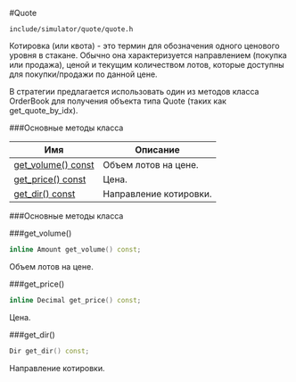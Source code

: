 #Quote

`include/simulator/quote/quote.h`


Котировка (или квота) - это термин для обозначения одного ценового уровня в стакане.
Обычно она характеризуется направлением (покупка или продажа), ценой и текущим
количеством лотов, которые доступны для покупки/продажи по данной цене.

В стратегии предлагается использовать один из методов класса OrderBook для получения
объекта типа Quote (таких как get_quote_by_idx).


###Основные методы класса


|Имя| Описание|
|------------------|--------------------|
|[get_volume() const](#get_volume)|Объем лотов на цене.|
|[get_price() const](#get_price)|Цена.|
|[get_dir() const](#get_dir)|Направление котировки.|

###Основные методы класса

<a id="get_volume"></a>
###get_volume()
```c++
inline Amount get_volume() const;
```
Объем лотов на цене.

<a id="get_price"></a>
###get_price()
```c++
inline Decimal get_price() const;
```
Цена.

<a id="get_dir"></a>
###get_dir()
```c++
Dir get_dir() const;
```
Направление котировки.

